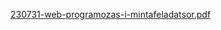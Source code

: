 [230731-web-programozas-i-mintafeladatsor.pdf](https://github.com/user-attachments/files/16889836/230731-web-programozas-i-mintafeladatsor.pdf)
